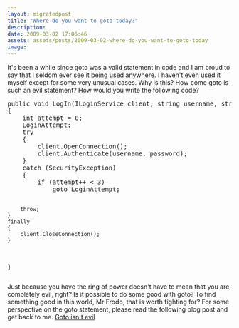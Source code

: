```yaml
---
layout: migratedpost
title: "Where do you want to goto today?"
description:
date: 2009-03-02 17:06:46
assets: assets/posts/2009-03-02-where-do-you-want-to-goto-today
image: 
---
```


<p>It's been a while since goto was a valid statement in code and I am proud to say that I seldom ever see it being used anywhere. I haven't even used it myself except for some very unusual cases.  Why is this? How come goto is such an evil statement? How would you write the following code?</p>
<pre class="brush: csharp">public void LogIn(ILoginService client, string username, string password)
{
    int attempt = 0;
    LoginAttempt:
    try
    {
        client.OpenConnection();
        client.Authenticate(username, password);
    }
    catch (SecurityException)
    {
        if (attempt++ < 3)
            goto LoginAttempt;

        throw;
    }
    finally
    {
        client.CloseConnection();
    }
}</pre>
<p>Just because you have the ring of power doesn't have to mean that you are completely evil, right? Is it possible to do some good with goto? To find something good in this world, Mr Frodo, that is worth fighting for?  For some perspective on the goto statement, please read the following blog post and get back to me.  <a href="http://netevil.org/blog/2004/jul/goto-isnt-evil">Goto isn't evil</a></p>
